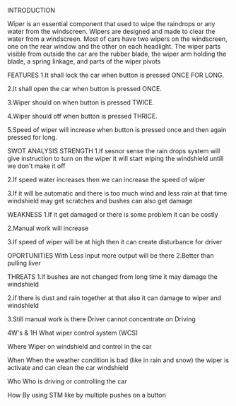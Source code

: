 INTRODUCTION

Wiper is an essential component that used to wipe the raindrops or any water from the windscreen. Wipers are designed and made to clear the water from a windscreen. Most of cars have two wipers on the windscreen, one on the rear window and the other on each headlight. The wiper parts visible from outside the car are the rubber blade, the wiper arm holding the blade, a spring linkage, and parts of the wiper pivots

FEATURES
1.It shall lock the car when button is pressed ONCE FOR LONG.

2.It shall open the car when button is pressed ONCE.

3.Wiper should on when button is pressed TWICE.

4.Wiper should off when button is pressed THRICE.

5.Speed of wiper will increase when button is pressed once and then again pressed for long.

SWOT ANALYSIS
STRENGTH
1.If sesnor sense the rain drops system will give instruction to turn on the wiper it will start wiping the windshield untill we don't make it off

2.If speed water increases then we can increase the speed of wiper

3.If it will be automatic and there is too much wind and less rain at that time windshield may get scratches and bushes can also get damage

WEAKNESS
1.If it get damaged or there is some problem it can be costly

2.Manual work will increase

3.If speed of wiper will be at high then it can create disturbance for driver

OPORTUNITIES
With Less input more output will be there
2.Better than pulling liver

THREATS
1.If bushes are not changed from long time it may damage the windshield

2.if there is dust and rain together at that also it can damage to wiper and windshield

3.Still manual work is there Driver cannot concentrate on Driving

4W's & 1H
What
wiper control system (WCS)

Where
Wiper on windshield and control in the car

When
When the weather condition is bad (like in rain and snow) the wiper is activate and can clean the car windshield

Who
Who is driving or controlling the car

How
By using STM like by multiple pushes on a button
